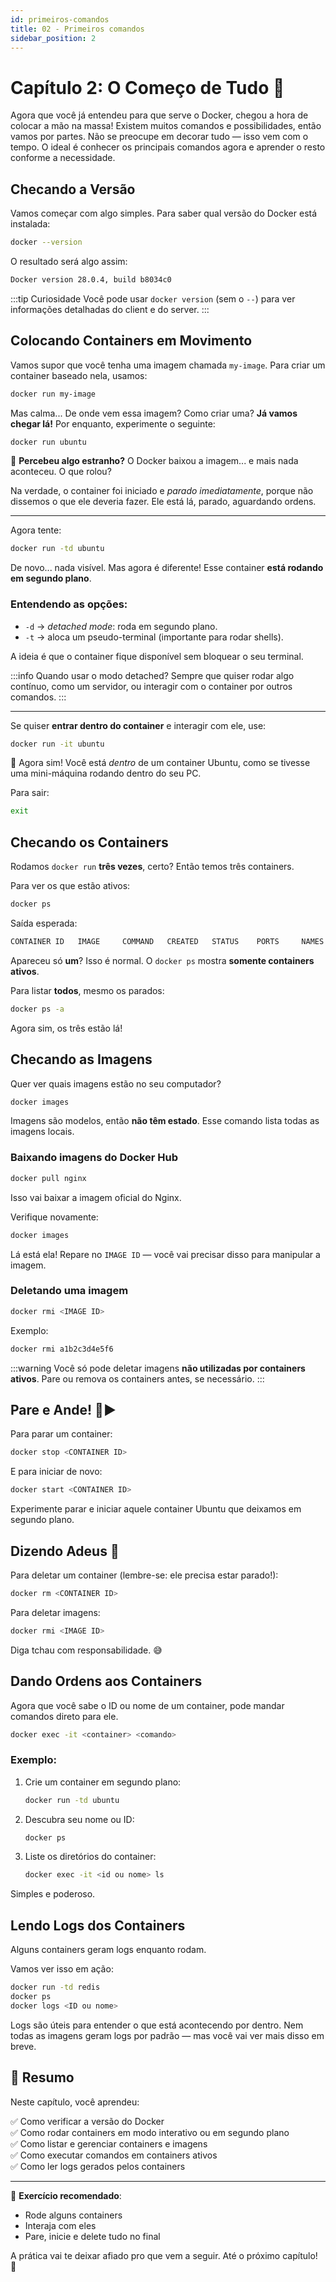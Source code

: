 ```yaml
---
id: primeiros-comandos
title: 02 - Primeiros comandos
sidebar_position: 2
---
```


# Capítulo 2: O Começo de Tudo 🚀

Agora que você já entendeu para que serve o Docker, chegou a hora de colocar a mão na massa! Existem muitos comandos e possibilidades, então vamos por partes. Não se preocupe em decorar tudo — isso vem com o tempo. O ideal é conhecer os principais comandos agora e aprender o resto conforme a necessidade.

## Checando a Versão

Vamos começar com algo simples. Para saber qual versão do Docker está instalada:

```bash
docker --version
```

O resultado será algo assim:

```bash
Docker version 28.0.4, build b8034c0
```

:::tip Curiosidade
Você pode usar `docker version` (sem o `--`) para ver informações detalhadas do client e do server.
:::

## Colocando Containers em Movimento

Vamos supor que você tenha uma imagem chamada `my-image`. Para criar um container baseado nela, usamos:

```bash
docker run my-image
```

Mas calma... De onde vem essa imagem? Como criar uma? **Já vamos chegar lá!** Por enquanto, experimente o seguinte:

```bash
docker run ubuntu
```

🤔 **Percebeu algo estranho?** O Docker baixou a imagem... e mais nada aconteceu. O que rolou?

Na verdade, o container foi iniciado e *parado imediatamente*, porque não dissemos o que ele deveria fazer. Ele está lá, parado, aguardando ordens.

---

Agora tente:

```bash
docker run -td ubuntu
```

De novo... nada visível. Mas agora é diferente! Esse container **está rodando em segundo plano**.

### Entendendo as opções:
- `-d` → *detached mode*: roda em segundo plano.
- `-t` → aloca um pseudo-terminal (importante para rodar shells).

A ideia é que o container fique disponível sem bloquear o seu terminal.

:::info Quando usar o modo detached?
Sempre que quiser rodar algo contínuo, como um servidor, ou interagir com o container por outros comandos.
:::

---

Se quiser **entrar dentro do container** e interagir com ele, use:

```bash
docker run -it ubuntu
```

🎉 Agora sim! Você está *dentro* de um container Ubuntu, como se tivesse uma mini-máquina rodando dentro do seu PC.

Para sair:

```bash
exit
```

## Checando os Containers

Rodamos `docker run` **três vezes**, certo? Então temos três containers.

Para ver os que estão ativos:

```bash
docker ps
```

Saída esperada:

```bash
CONTAINER ID   IMAGE     COMMAND   CREATED   STATUS    PORTS     NAMES
```

Apareceu só **um**? Isso é normal. O `docker ps` mostra **somente containers ativos**.

Para listar **todos**, mesmo os parados:

```bash
docker ps -a
```

Agora sim, os três estão lá!

## Checando as Imagens

Quer ver quais imagens estão no seu computador?

```bash
docker images
```

Imagens são modelos, então **não têm estado**. Esse comando lista todas as imagens locais.

### Baixando imagens do Docker Hub

```bash
docker pull nginx
```

Isso vai baixar a imagem oficial do Nginx.

Verifique novamente:

```bash
docker images
```

Lá está ela! Repare no `IMAGE ID` — você vai precisar disso para manipular a imagem.

### Deletando uma imagem

```bash
docker rmi <IMAGE ID>
```

Exemplo:

```bash
docker rmi a1b2c3d4e5f6
```

:::warning
Você só pode deletar imagens **não utilizadas por containers ativos**. Pare ou remova os containers antes, se necessário.
:::

## Pare e Ande! 🛑▶️

Para parar um container:

```bash
docker stop <CONTAINER ID>
```

E para iniciar de novo:

```bash
docker start <CONTAINER ID>
```

Experimente parar e iniciar aquele container Ubuntu que deixamos em segundo plano.

## Dizendo Adeus 👋

Para deletar um container (lembre-se: ele precisa estar parado!):

```bash
docker rm <CONTAINER ID>
```

Para deletar imagens:

```bash
docker rmi <IMAGE ID>
```

Diga tchau com responsabilidade. 😅

## Dando Ordens aos Containers

Agora que você sabe o ID ou nome de um container, pode mandar comandos direto para ele.

```bash
docker exec -it <container> <comando>
```

### Exemplo:

1. Crie um container em segundo plano:

    ```bash
    docker run -td ubuntu
    ```

2. Descubra seu nome ou ID:

    ```bash
    docker ps
    ```

3. Liste os diretórios do container:

    ```bash
    docker exec -it <id ou nome> ls
    ```

Simples e poderoso.

## Lendo Logs dos Containers

Alguns containers geram logs enquanto rodam.

Vamos ver isso em ação:

```bash
docker run -td redis
docker ps
docker logs <ID ou nome>
```

Logs são úteis para entender o que está acontecendo por dentro. Nem todas as imagens geram logs por padrão — mas você vai ver mais disso em breve.

## 🧠 Resumo

Neste capítulo, você aprendeu:

✅ Como verificar a versão do Docker  
✅ Como rodar containers em modo interativo ou em segundo plano  
✅ Como listar e gerenciar containers e imagens  
✅ Como executar comandos em containers ativos  
✅ Como ler logs gerados pelos containers

---

📌 **Exercício recomendado**:
- Rode alguns containers
- Interaja com eles
- Pare, inicie e delete tudo no final

A prática vai te deixar afiado pro que vem a seguir. Até o próximo capítulo! 🚢
